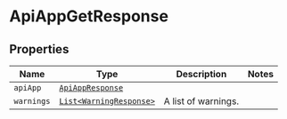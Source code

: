 

# ApiAppGetResponse



## Properties

| Name | Type | Description | Notes |
|------------ | ------------- | ------------- | -------------|
| `apiApp` | [```ApiAppResponse```](ApiAppResponse.md) |    |  |
| `warnings` | [```List<WarningResponse>```](WarningResponse.md) |  A list of warnings.  |  |



